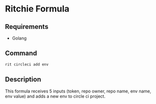# Ritchie Formula

## Requirements

- Golang

## Command

```bash
rit circleci add env
```

## Description

This formula receives 5 inputs (token, repo owner, repo name, env name, env value)
and adds a new env to circle ci project.
